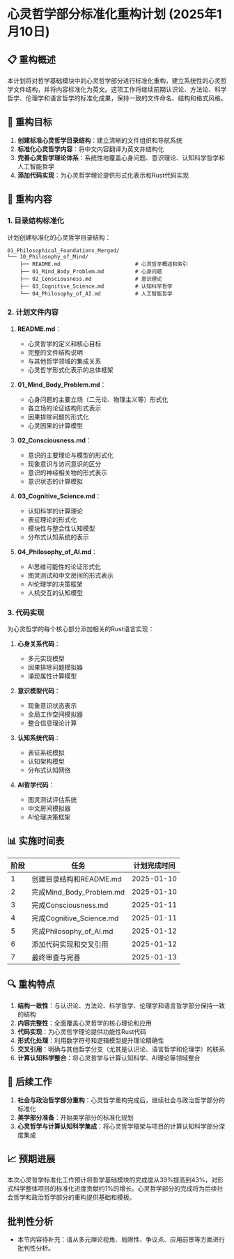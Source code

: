 # 心灵哲学部分标准化重构计划 (2025年1月10日)

## 📋 重构概述

本计划将对哲学基础模块中的心灵哲学部分进行标准化重构，建立系统性的心灵哲学文件结构，并将内容标准化为英文。这项工作将继续前期认识论、方法论、科学哲学、伦理学和语言哲学的标准化成果，保持一致的文件命名、结构和格式风格。

## 🎯 重构目标

1. **创建标准心灵哲学目录结构**：建立清晰的文件组织和导航系统
2. **标准化心灵哲学内容**：将中文内容翻译为英文并结构化
3. **完善心灵哲学理论体系**：系统性地覆盖心身问题、意识理论、认知科学哲学和人工智能哲学
4. **添加代码实现**：为心灵哲学理论提供形式化表示和Rust代码实现

## 🔄 重构内容

### 1. 目录结构标准化

计划创建标准化的心灵哲学目录结构：

```text
01_Philosophical_Foundations_Merged/
└── 10_Philosophy_of_Mind/
    ├── README.md                        # 心灵哲学概述和索引
    ├── 01_Mind_Body_Problem.md          # 心身问题
    ├── 02_Consciousness.md              # 意识理论
    ├── 03_Cognitive_Science.md          # 认知科学哲学
    └── 04_Philosophy_of_AI.md           # 人工智能哲学
```

### 2. 计划文件内容

1. **README.md**：
   - 心灵哲学的定义和核心目标
   - 完整的文件结构说明
   - 与其他哲学领域的集成关系
   - 心灵哲学形式化表示的总体框架

2. **01_Mind_Body_Problem.md**：
   - 心身问题的主要立场（二元论、物理主义等）形式化
   - 各立场的论证结构形式表示
   - 因果排除问题的形式化
   - 心灵因果的计算模型

3. **02_Consciousness.md**：
   - 意识的主要理论与模型的形式化
   - 现象意识与访问意识的区分
   - 意识的神经相关物的形式表示
   - 意识状态的计算模拟

4. **03_Cognitive_Science.md**：
   - 认知科学的计算理论
   - 表征理论的形式化
   - 模块性与整合性认知模型
   - 分布式认知系统的表示

5. **04_Philosophy_of_AI.md**：
   - AI思维可能性的论证形式化
   - 图灵测试和中文房间的形式表示
   - AI伦理学的决策框架
   - 人机交互的认知模型

### 3. 代码实现

为心灵哲学的每个核心部分添加相关的Rust语言实现：

1. **心身关系代码**：
   - 多元实现模型
   - 因果排除问题模拟器
   - 涌现属性计算模型

2. **意识模型代码**：
   - 现象意识状态表示
   - 全局工作空间模拟器
   - 整合信息理论计算

3. **认知系统代码**：
   - 表征系统模拟
   - 认知架构模型
   - 分布式认知网络

4. **AI哲学代码**：
   - 图灵测试评估系统
   - 中文房间模拟器
   - AI伦理决策框架

## 📊 实施时间表

| 阶段 | 任务 | 计划完成时间 |
|------|------|-------------|
| 1 | 创建目录结构和README.md | 2025-01-10 |
| 2 | 完成Mind_Body_Problem.md | 2025-01-10 |
| 3 | 完成Consciousness.md | 2025-01-11 |
| 4 | 完成Cognitive_Science.md | 2025-01-11 |
| 5 | 完成Philosophy_of_AI.md | 2025-01-12 |
| 6 | 添加代码实现和交叉引用 | 2025-01-12 |
| 7 | 最终审查与完善 | 2025-01-13 |

## 🔍 重构特点

1. **结构一致性**：与认识论、方法论、科学哲学、伦理学和语言哲学部分保持一致的结构
2. **内容完整性**：全面覆盖心灵哲学的核心理论和应用
3. **代码实现**：为心灵哲学理论提供功能性Rust代码
4. **形式化处理**：利用数学符号和逻辑模型提升理论精确性
5. **交叉引用**：明确与其他哲学分支（尤其是认识论、语言哲学和伦理学）的联系
6. **计算认知科学整合**：将心灵哲学与计算认知科学、AI理论等领域整合

## 📝 后续工作

1. **社会与政治哲学部分重构**：心灵哲学重构完成后，继续社会与政治哲学部分的标准化
2. **美学部分准备**：开始美学部分的标准化规划
3. **心灵哲学与计算认知科学集成**：将心灵哲学框架与项目的计算认知科学部分深度集成

## 📈 预期进展

本次心灵哲学标准化工作预计将哲学基础模块的完成度从39%提高到43%，对形式科学整体项目的标准化进度贡献约1%的增长。心灵哲学部分的完成将为后续社会哲学和政治哲学部分的重构提供基础和模板。

## 批判性分析

- 本节内容待补充：请从多元理论视角、局限性、争议点、应用前景等方面进行批判性分析。
